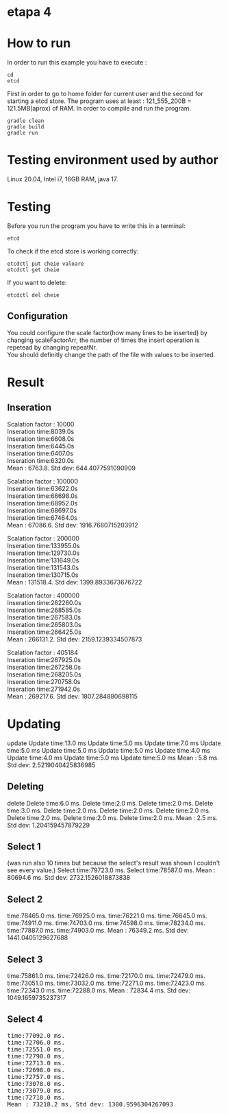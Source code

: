 # etapa 4

# How to run

In order to run this example you have to execute :  
```
cd
etcd
```
First in order to go to home folder for current user and the second for starting a etcd store.
The program uses at least : 121_555_200B = 121.5MB(aprox) of RAM.
In order to compile and run the program.  
```
gradle clean  
gradle build  
gradle run  
```

# Testing environment used by author

Linux 20.04, Intel i7, 16GB RAM, java 17.

# Testing

Before you run the program you have to write this in a terminal:  
```
etcd  
```
To check if the etcd store is working correctly:  
```
etcdctl put cheie valoare  
etcdctl get cheie  
```
If you want to delete:  
```
etcdctl del cheie  
```

## Configuration

You could configure the scale factor(how many lines to be inserted) by changing scaleFactorArr, the number of times the insert operation is repetead by changing repeatNr.  
You should definitly change the path of the file with values to be inserted.

# Result

## Inseration

Scalation factor : 10000  
Inseration time:8039.0s  
Inseration time:6608.0s  
Inseration time:6445.0s  
Inseration time:6407.0s  
Inseration time:6320.0s  
Mean : 6763.8. Std dev: 644.4077591090909  

Scalation factor : 100000  
Inseration time:63622.0s  
Inseration time:66698.0s  
Inseration time:68952.0s  
Inseration time:68697.0s  
Inseration time:67464.0s  
Mean : 67086.6. Std dev: 1916.7680715203912  

Scalation factor : 200000  
Inseration time:133955.0s  
Inseration time:129730.0s  
Inseration time:131649.0s  
Inseration time:131543.0s  
Inseration time:130715.0s  
Mean : 131518.4. Std dev: 1399.8933673676722  
  
Scalation factor : 400000  
Inseration time:262260.0s  
Inseration time:268585.0s  
Inseration time:267583.0s  
Inseration time:265803.0s  
Inseration time:266425.0s  
Mean : 266131.2. Std dev: 2159.1239334507873  

Scalation factor : 405184  
Inseration time:267925.0s  
Inseration time:267258.0s  
Inseration time:268205.0s  
Inseration time:270758.0s  
Inseration time:271942.0s  
Mean : 269217.6. Std dev: 1807.284880698115  

# Updating

update
Update time:13.0 ms
Update time:5.0 ms
Update time:7.0 ms
Update time:5.0 ms
Update time:5.0 ms
Update time:5.0 ms
Update time:4.0 ms
Update time:4.0 ms
Update time:5.0 ms
Update time:5.0 ms
Mean : 5.8 ms. Std dev: 2.5219040425836985

## Deleting

delete
Delete time:6.0 ms.
Delete time:2.0 ms.
Delete time:2.0 ms.
Delete time:3.0 ms.
Delete time:2.0 ms.
Delete time:2.0 ms.
Delete time:2.0 ms.
Delete time:2.0 ms.
Delete time:2.0 ms.
Delete time:2.0 ms.
Mean : 2.5 ms. Std dev: 1.204159457879229

## Select 1
(was run also 10 times but because the select's result was shown I couldn't see every value.)
Select time:79723.0 ms.
Select time:78587.0 ms.
Mean : 80694.6 ms. Std dev: 2732.1526018873838

## Select 2

time:78465.0 ms.
time:76925.0 ms.
time:76221.0 ms.
time:76645.0 ms.
time:74911.0 ms.
time:74703.0 ms.
time:74598.0 ms.
time:78234.0 ms.
time:77887.0 ms.
time:74903.0 ms.
Mean : 76349.2 ms. Std dev: 1441.0405129627688

## Select 3

time:75861.0 ms.
time:72426.0 ms.
time:72170.0 ms.
time:72479.0 ms.
time:73051.0 ms.
time:73032.0 ms.
time:72271.0 ms.
time:72423.0 ms.
time:72343.0 ms.
time:72288.0 ms.
Mean : 72834.4 ms. Std dev: 1049.1659735237317

## Select 4

<pre>time:77092.0 ms.
time:72706.0 ms.
time:72551.0 ms.
time:72790.0 ms.
time:72713.0 ms.
time:72698.0 ms.
time:72757.0 ms.
time:73078.0 ms.
time:73079.0 ms.
time:72718.0 ms.
Mean : 73218.2 ms. Std dev: 1300.9596304267093</pre>
